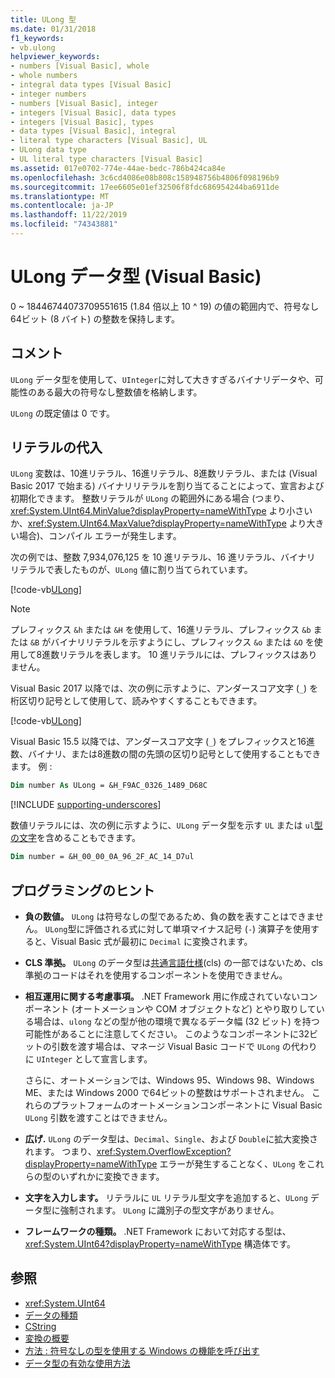 ```yaml
---
title: ULong 型
ms.date: 01/31/2018
f1_keywords:
- vb.ulong
helpviewer_keywords:
- numbers [Visual Basic], whole
- whole numbers
- integral data types [Visual Basic]
- integer numbers
- numbers [Visual Basic], integer
- integers [Visual Basic], data types
- integers [Visual Basic], types
- data types [Visual Basic], integral
- literal type characters [Visual Basic], UL
- ULong data type
- UL literal type characters [Visual Basic]
ms.assetid: 017e0702-774e-44ae-bedc-786b424ca84e
ms.openlocfilehash: 3c6cd4086e08b808c158948756b4806f098196b9
ms.sourcegitcommit: 17ee6605e01ef32506f8fdc686954244ba6911de
ms.translationtype: MT
ms.contentlocale: ja-JP
ms.lasthandoff: 11/22/2019
ms.locfileid: "74343881"
---
```

# <a name="ulong-data-type-visual-basic"></a>ULong データ型 (Visual Basic)

0 ~ 18446744073709551615 (1.84 倍以上 10 ^ 19) の値の範囲内で、符号なし64ビット (8 バイト) の整数を保持します。

## <a name="remarks"></a>コメント

`ULong` データ型を使用して、`UInteger`に対して大きすぎるバイナリデータや、可能性のある最大の符号なし整数値を格納します。

`ULong` の既定値は 0 です。

## <a name="literal-assignments"></a>リテラルの代入

`ULong` 変数は、10進リテラル、16進リテラル、8進数リテラル、または (Visual Basic 2017 で始まる) バイナリリテラルを割り当てることによって、宣言および初期化できます。 整数リテラルが `ULong` の範囲外にある場合 (つまり、<xref:System.UInt64.MinValue?displayProperty=nameWithType> より小さいか、<xref:System.UInt64.MaxValue?displayProperty=nameWithType> より大きい場合)、コンパイル エラーが発生します。

次の例では、整数 7,934,076,125 を 10 進リテラル、16 進リテラル、バイナリ リテラルで表したものが、`ULong` 値に割り当てられています。

[!code-vb[ULong](../../../../samples/snippets/visualbasic/language-reference/data-types/numeric-literals.vb#ULong)]

> [!NOTE]
> プレフィックス `&h` または `&H` を使用して、16進リテラル、プレフィックス `&b` または `&B` がバイナリリテラルを示すようにし、プレフィックス `&o` または `&O` を使用して8進数リテラルを表します。 10 進リテラルには、プレフィックスはありません。

Visual Basic 2017 以降では、次の例に示すように、アンダースコア文字 (`_`) を桁区切り記号として使用して、読みやすくすることもできます。

[!code-vb[ULong](../../../../samples/snippets/visualbasic/language-reference/data-types/numeric-literals.vb#LongS)]

Visual Basic 15.5 以降では、アンダースコア文字 (`_`) をプレフィックスと16進数、バイナリ、または8進数の間の先頭の区切り記号として使用することもできます。 例 :

```vb
Dim number As ULong = &H_F9AC_0326_1489_D68C
```

[!INCLUDE [supporting-underscores](../../../../includes/vb-separator-langversion.md)]

数値リテラルには、次の例に示すように、`ULong` データ型を示す `UL` または `ul`[型の文字](../../programming-guide/language-features/data-types/type-characters.md)を含めることもできます。

```vb
Dim number = &H_00_00_0A_96_2F_AC_14_D7ul
```

## <a name="programming-tips"></a>プログラミングのヒント

- **負の数値。** `ULong` は符号なしの型であるため、負の数を表すことはできません。 `ULong`型に評価される式に対して単項マイナス記号 (`-`) 演算子を使用すると、Visual Basic 式が最初に `Decimal` に変換されます。

- **CLS 準拠。** `ULong` のデータ型は[共通言語仕様](https://www.ecma-international.org/publications/standards/Ecma-335.htm)(cls) の一部ではないため、cls 準拠のコードはそれを使用するコンポーネントを使用できません。

- **相互運用に関する考慮事項。** .NET Framework 用に作成されていないコンポーネント (オートメーションや COM オブジェクトなど) とやり取りしている場合は、`ulong` などの型が他の環境で異なるデータ幅 (32 ビット) を持つ可能性があることに注意してください。 このようなコンポーネントに32ビットの引数を渡す場合は、マネージ Visual Basic コードで `ULong` の代わりに `UInteger` として宣言します。

  さらに、オートメーションでは、Windows 95、Windows 98、Windows ME、または Windows 2000 で64ビットの整数はサポートされません。 これらのプラットフォームのオートメーションコンポーネントに Visual Basic `ULong` 引数を渡すことはできません。

- **広げ.** `ULong` のデータ型は、`Decimal`、`Single`、および `Double`に拡大変換されます。 つまり、<xref:System.OverflowException?displayProperty=nameWithType> エラーが発生することなく、`ULong` をこれらの型のいずれかに変換できます。

- **文字を入力します。** リテラルに `UL` リテラル型文字を追加すると、`ULong` データ型に強制されます。 `ULong` に識別子の型文字がありません。

- **フレームワークの種類。** .NET Framework において対応する型は、<xref:System.UInt64?displayProperty=nameWithType> 構造体です。

## <a name="see-also"></a>参照

- <xref:System.UInt64>
- [データの種類](../../../visual-basic/language-reference/data-types/index.md)
- [CString](../../../visual-basic/language-reference/functions/type-conversion-functions.md)
- [変換の概要](../../../visual-basic/language-reference/keywords/conversion-summary.md)
- [方法 : 符号なしの型を使用する Windows の機能を呼び出す](../../../visual-basic/programming-guide/com-interop/how-to-call-a-windows-function-that-takes-unsigned-types.md)
- [データ型の有効な使用方法](../../../visual-basic/programming-guide/language-features/data-types/efficient-use-of-data-types.md)
